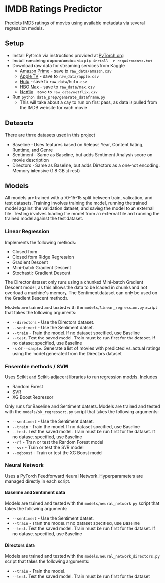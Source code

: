 # IMDB Ratings Predictor

Predicts IMDB ratings of movies using available metadata via several regression models.

## Setup

* Install Pytorch via instructions provided at [PyTorch.org](https://pytorch.org/get-started/locally/)
* Install remaining dependencies via `pip install -r requirements.txt`
* Download raw data for streaming services from Kaggle
  * [Amazon Prime](https://www.kaggle.com/datasets/octopusteam/full-amazon-prime-dataset) - save to `raw_data/amazon.csv`
  * [Apple TV](https://www.kaggle.com/datasets/octopusteam/full-apple-tv-dataset) - save to `raw_data/apple.csv`
  * [Hulu](https://www.kaggle.com/datasets/octopusteam/full-hulu-dataset) - save to `raw_data/hulu.csv`
  * [HBO Max](https://www.kaggle.com/datasets/octopusteam/full-hbo-max-dataset) - save to `raw_data/max.csv`
  * [Netflix](https://www.kaggle.com/datasets/octopusteam/full-netflix-dataset) - save to `raw_data/netflix.csv`
* Run `python data_prep/generate_dataframe.py`
  * This will take about a day to run on first pass, as data is pulled from the IMDB website for each movie

## Datasets

There are three datasets used in this project

* Baseline - Uses features based on Release Year, Content Rating, Runtime, and Genre
* Sentiment - Same as Baseline, but adds Sentiment Analysis score on movie description
* Directors - Same as Baseline, but adds Directors as a one-hot encoding. Memory intensive (1.8 GB at rest)

## Models

All models are trained with a 70-15-15 split between train, validation, and test datasets. Training involves training the model, running the trained model against the validation dataset, and saving the model to an external file. Testing involves loading the model from an external file and running the trained model against the test dataset.

### Linear Regression

Implements the following methods:
* Closed form
* Closed form Ridge Regression
* Gradient Descent
* Mini-batch Gradient Descent
* Stochastic Gradient Descent

The Director dataset only runs using a chunked Mini-batch Gradient Descent model, as this allows the data to be loaded in chunks and not overload a machine's memory. The Sentiment dataset can only be used on the Gradient Descent methods.

Models are trained and tested with the `models/linear_regression.py` script that takes the following arguments:
* `--directors` - Use the Directors dataset.
* `--sentiment` - Use the Sentiment datset.
* `--train` - Train the model. If no dataset specified, use Baseline
* `--test`. Test the saved model. Train must be run first for the dataset. If no dataset specified, use Baseline
* `-s` or `--sample`. Generate a list of movies with predicted vs. actual ratings using the model generated from the Directors dataset

### Ensemble methods / SVM

Uses Scikit and Scikit-adjacent libraries to run regression models. Includes

* Random Forest
* SVR
* XG Boost Regressor

Only runs for Baseline and Sentiment datsets. Models are trained and tested with the `models/sk_regressors.py` script that takes the following arguments:
* `--sentiment` - Use the Sentiment datset.
* `--train` - Train the model. If no dataset specified, use Baseline
* `--test`. Test the saved model. Train must be run first for the dataset. If no dataset specified, use Baseline
* `--rf` - Train or test the Random Forest model
* `--svr` - Train or test the SVR model
* `--xgboost` - Train or test the XG Boost model

### Neural Network

Uses a PyTorch Feedforward Neural Network. Hyperparameters are managed directly in each script.

#### Baseline and Sentiment data

Models are trained and tested with the `models/neural_network.py` script that takes the following arguments:

* `--sentiment` - Use the Sentiment datset.
* `--train` - Train the model. If no dataset specified, use Baseline
* `--test`. Test the saved model. Train must be run first for the dataset. If no dataset specified, use Baseline

#### Directors data

Models are trained and tested with the `models/neural_network_directors.py` script that takes the following arguments:

* `--train` - Train the model.
* `--test`. Test the saved model. Train must be run first for the dataset
